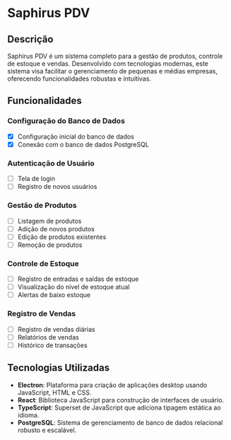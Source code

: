 # Saphirus PDV

## Descrição

Saphirus PDV é um sistema completo para a gestão de produtos, controle de estoque e vendas. Desenvolvido com tecnologias modernas, este sistema visa facilitar o gerenciamento de pequenas e médias empresas, oferecendo funcionalidades robustas e intuitivas.

## Funcionalidades

### Configuração do Banco de Dados
- [x] Configuração inicial do banco de dados
- [x] Conexão com o banco de dados PostgreSQL

### Autenticação de Usuário
- [ ] Tela de login
- [ ] Registro de novos usuários

### Gestão de Produtos
- [ ] Listagem de produtos
- [ ] Adição de novos produtos
- [ ] Edição de produtos existentes
- [ ] Remoção de produtos

### Controle de Estoque
- [ ] Registro de entradas e saídas de estoque
- [ ] Visualização do nível de estoque atual
- [ ] Alertas de baixo estoque

### Registro de Vendas
- [ ] Registro de vendas diárias
- [ ] Relatórios de vendas
- [ ] Histórico de transações

## Tecnologias Utilizadas

- **Electron**: Plataforma para criação de aplicações desktop usando JavaScript, HTML e CSS.
- **React**: Biblioteca JavaScript para construção de interfaces de usuário.
- **TypeScript**: Superset de JavaScript que adiciona tipagem estática ao idioma.
- **PostgreSQL**: Sistema de gerenciamento de banco de dados relacional robusto e escalável.

